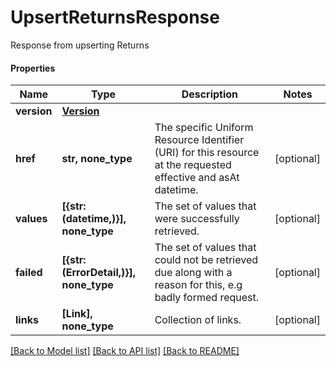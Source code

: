 # UpsertReturnsResponse

Response from upserting Returns

#### Properties
Name | Type | Description | Notes
------------ | ------------- | ------------- | -------------
**version** | [**Version**](Version.md) |  | 
**href** | **str, none_type** | The specific Uniform Resource Identifier (URI) for this resource at the requested effective and asAt datetime. | [optional] 
**values** | **[{str: (datetime,)}], none_type** | The set of values that were successfully retrieved. | [optional] 
**failed** | **[{str: (ErrorDetail,)}], none_type** | The set of values that could not be retrieved due along with a reason for this, e.g badly formed request. | [optional] 
**links** | **[Link], none_type** | Collection of links. | [optional] 

[[Back to Model list]](../README.md#documentation-for-models) [[Back to API list]](../README.md#documentation-for-api-endpoints) [[Back to README]](../README.md)


